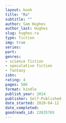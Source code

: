 ```yaml
---
layout: book
title: "Ra"
subtitle: ""
author: Sam Hughes
author_last: Hughes
slug: hughes-ra
type: fiction
img: true
series: 
part: 
genres:
- science fiction
- speculative fiction
- fantasy
isbn: 
rating: 4
pages: 506
format: kindle
publish_year: 2014
publisher: Self-Published
date_started: 2020-04-12
date_completed: 
goodreads_id: 22635765
---
```

